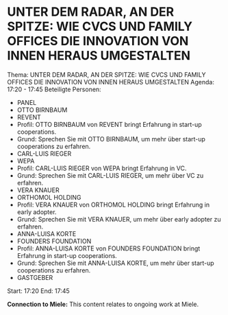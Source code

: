 # UNTER DEM RADAR, AN DER SPITZE: WIE CVCS UND FAMILY OFFICES DIE INNOVATION VON INNEN HERAUS UMGESTALTEN
Thema: UNTER DEM RADAR, AN DER SPITZE: WIE CVCS UND FAMILY OFFICES DIE INNOVATION VON INNEN HERAUS UMGESTALTEN
Agenda: 17:20 - 17:45
Beteiligte Personen:
- PANEL
- OTTO BIRNBAUM
- REVENT
- Profil: OTTO BIRNBAUM von REVENT bringt Erfahrung in start-up cooperations.
- Grund: Sprechen Sie mit OTTO BIRNBAUM, um mehr über start-up cooperations zu erfahren.
- CARL-LUIS RIEGER
- WEPA
- Profil: CARL-LUIS RIEGER von WEPA bringt Erfahrung in VC.
- Grund: Sprechen Sie mit CARL-LUIS RIEGER, um mehr über VC zu erfahren.
- VERA KNAUER
- ORTHOMOL HOLDING
- Profil: VERA KNAUER von ORTHOMOL HOLDING bringt Erfahrung in early adopter.
- Grund: Sprechen Sie mit VERA KNAUER, um mehr über early adopter zu erfahren.
- ANNA-LUISA KORTE
- FOUNDERS FOUNDATION
- Profil: ANNA-LUISA KORTE von FOUNDERS FOUNDATION bringt Erfahrung in start-up cooperations.
- Grund: Sprechen Sie mit ANNA-LUISA KORTE, um mehr über start-up cooperations zu erfahren.
- GASTGEBER

Start: 17:20
End: 17:45

**Connection to Miele:** This content relates to ongoing work at Miele.
